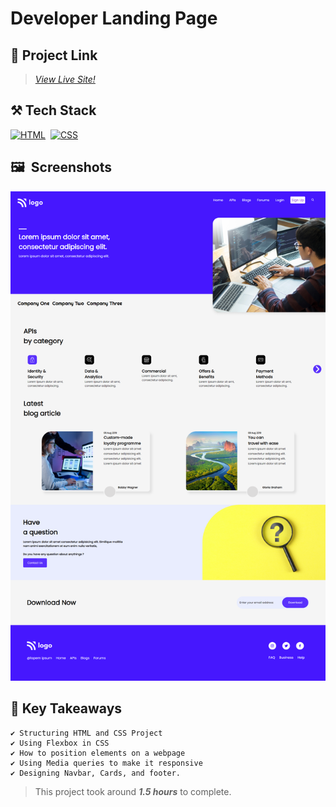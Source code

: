 # Developer Landing Page

## 🔗 Project Link

>_[View Live Site!](https://devloper-home-page.netlify.app/ "Developer Landing Page")_

## ⚒️ Tech Stack

[![HTML](https://img.shields.io/badge/html5%20-%23E34F26.svg?&style=for-the-badge&logo=html5&logoColor=white)](https://github.com/Steevel)&nbsp;
[![CSS](https://img.shields.io/badge/css3%20-%231572B6.svg?&style=for-the-badge&logo=css3&logoColor=white)](https://github.com/Steevel)&nbsp;

## 🖼️&nbsp;&nbsp;Screenshots

![Screenshot](./images/Project%209%20Desktop%20Screenshot.png)

## 📌 Key Takeaways

    ✔️ Structuring HTML and CSS Project
    ✔️ Using Flexbox in CSS 
    ✔️ How to position elements on a webpage
    ✔️ Using Media queries to make it responsive
    ✔️ Designing Navbar, Cards, and footer.

> This project took around _**1.5 hours**_ to complete.
